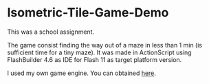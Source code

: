 Isometric-Tile-Game-Demo
========================

This was a school assignment.

The game consist finding the way out of a maze in less than 1 min (is sufficient time for a tiny maze). It was made in ActionScript using FlashBuilder 4.6 as IDE for Flash 11 as target platform version.

I used my own game engine. You can obtained [here](https://github.com/Xertz/MyFirstEngine).
